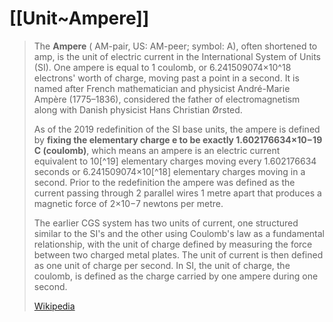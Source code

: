 
# [[Unit~Ampere]] 

> The **Ampere** ( AM-pair, US:  AM-peer; symbol: A), often shortened to amp, is the unit of electric current in the International System of Units (SI).  One ampere is equal to 1 coulomb, or 6.241509074×10^18 electrons' worth of charge, moving past a point in a second. It is named after French mathematician and physicist André-Marie Ampère (1775–1836), considered the father of electromagnetism along with Danish physicist Hans Christian Ørsted.
>
> As of the 2019 redefinition of the SI base units, the ampere is defined by **fixing the elementary charge e to be exactly 1.602176634×10−19 C (coulomb)**, which means an ampere is an electric current equivalent to 10[^19] elementary charges moving every 1.602176634 seconds or 6.241509074×10[^18] elementary charges moving in a second. Prior to the redefinition the ampere was defined as the current passing through 2 parallel wires 1 metre apart that produces a magnetic force of 2×10−7 newtons per metre.
>
> The earlier CGS system has two units of current, one structured similar to the SI's and the other using Coulomb's law as a fundamental relationship, with the unit of charge defined by measuring the force between two charged metal plates. The unit of current is then defined as one unit of charge per second. In SI, the unit of charge, the coulomb, is defined as the charge carried by one ampere during one second.
>
> [Wikipedia](https://en.wikipedia.org/wiki/Ampere)


